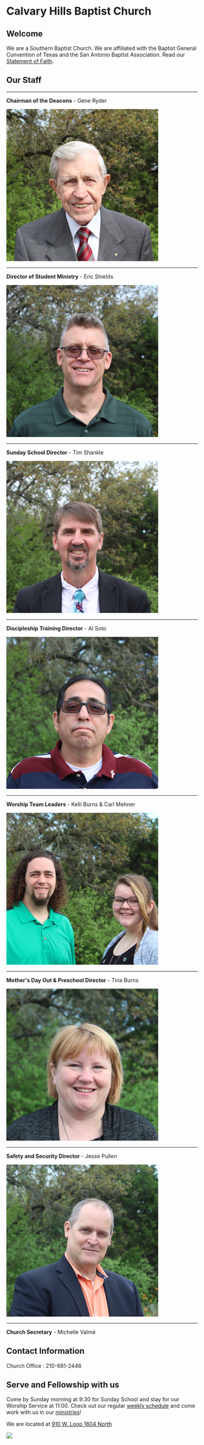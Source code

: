 # Calvary Hills Baptist Church
## Welcome
We are a Southern Baptist Church. We are affiliated with the Baptist General Convention of Texas and the San Antonio Baptist Association. Read our [Statement of Faith](http://www.sbc.net/bfm2000/bfm2000.asp).

## Our Staff

---

<div id="staff" markdown="1">

**Chairman of the Deacons** - Gene Ryder

![Chairman of the Deacons](./deacon.png "Gene Ryder")

---

**Director of Student Ministry** - Eric Shields

![Director of Student Ministry](./youth.png "Eric Shields")

---

**Sunday School Director** - Tim Shankle

![Sunday School Director](./sschool.png "Tim Shankle")

---

**Discipleship Training Director** - Al Soto

![Discipleship Training Director](./discipleship.png "Al Soto")

---

**Worship Team Leaders** - Kelli Burns & Carl Mehner

![Worship Team Leaders](./music.png "Kelli Burns & Carl Mehner")

---

**Mother's Day Out & Preschool Director** - Tina Burns

![Mother's Day Out Director](./mdo.png "Tina Burns")

---

**Safety and Security Director** - Jesse Pullen

![Safety Director](./safety.png "Jesse Pullen")

---

**Church Secretary** - Michelle Valmé

</div>

## Contact Information

Church Office : 210-681-2446


## Serve and Fellowship with us
Come by Sunday morning at 9:30 for Sunday School and stay for our Worship Service at 11:00. 
Check out our regular [weekly schedule](cal.md) and come work with us in our [ministries](ministries.md)!

We are located at [910 W. Loop 1604 North](https://goo.gl/maps/YCmg9fCGHXT2)

![](map.svg)
